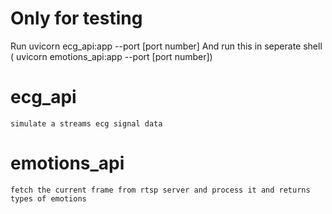 # Only for testing

Run uvicorn ecg_api:app --port [port number] 
And run this in seperate shell ( uvicorn emotions_api:app --port [port number])

# ecg_api 
    simulate a streams ecg signal data

# emotions_api
    fetch the current frame from rtsp server and process it and returns types of emotions
    